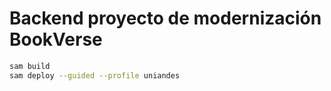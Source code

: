 # Backend proyecto de modernización BookVerse  

```sh
sam build
sam deploy --guided --profile uniandes

